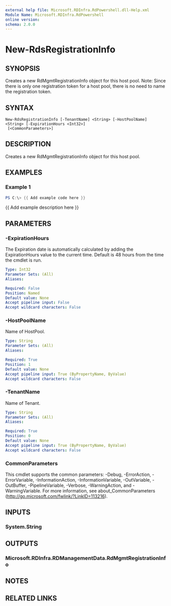 ```yaml
---
external help file: Microsoft.RDInfra.RdPowershell.dll-Help.xml
Module Name: Microsoft.RDInfra.RdPowershell
online version:
schema: 2.0.0
---
```


# New-RdsRegistrationInfo

## SYNOPSIS
Creates a new RdMgmtRegistrationInfo object for this host pool. 
Note: Since there is only one registration token for a host pool, there is no need to name the registration token.

## SYNTAX

```
New-RdsRegistrationInfo [-TenantName] <String> [-HostPoolName] <String> [-ExpirationHours <Int32>]
 [<CommonParameters>]
```

## DESCRIPTION
Creates a new RdMgmtRegistrationInfo object for this host pool. 

## EXAMPLES

### Example 1
```powershell
PS C:\> {{ Add example code here }}
```

{{ Add example description here }}

## PARAMETERS

### -ExpirationHours
The Expiration date is automatically calculated by adding the ExpirationHours value to the current time. Default is 48 hours from the time the cmdlet is run. 

```yaml
Type: Int32
Parameter Sets: (All)
Aliases:

Required: False
Position: Named
Default value: None
Accept pipeline input: False
Accept wildcard characters: False
```

### -HostPoolName
Name of HostPool.

```yaml
Type: String
Parameter Sets: (All)
Aliases:

Required: True
Position: 1
Default value: None
Accept pipeline input: True (ByPropertyName, ByValue)
Accept wildcard characters: False
```

### -TenantName
Name of Tenant.

```yaml
Type: String
Parameter Sets: (All)
Aliases:

Required: True
Position: 0
Default value: None
Accept pipeline input: True (ByPropertyName, ByValue)
Accept wildcard characters: False
```

### CommonParameters
This cmdlet supports the common parameters: -Debug, -ErrorAction, -ErrorVariable, -InformationAction, -InformationVariable, -OutVariable, -OutBuffer, -PipelineVariable, -Verbose, -WarningAction, and -WarningVariable. For more information, see about_CommonParameters (http://go.microsoft.com/fwlink/?LinkID=113216).

## INPUTS

### System.String

## OUTPUTS

### Microsoft.RDInfra.RDManagementData.RdMgmtRegistrationInfo

## NOTES

## RELATED LINKS
